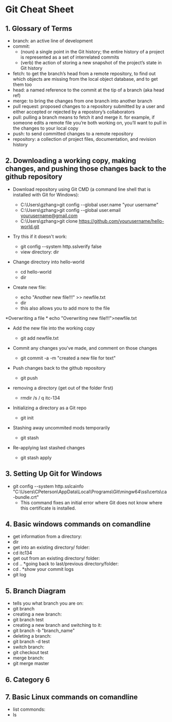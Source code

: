 
# Git Cheat Sheet

## 1. Glossary of Terms
  * branch: an active line of development
  * commit:
    * (noun) a single point in the Git history; the entire history of a project is represented as a set of interrelated commits
    * (verb) the action of storing a new snapshot of the project’s state in Git history
  * fetch: to get the branch’s head from a remote repository, to find out which objects are missing from the local object database, and        to get them too
  * head: a named reference to the commit at the tip of a branch (aka head ref)
  * merge: to bring the changes from one branch into another branch
  * pull request: proposed changes to a repository submitted by a user and either accepted or rejected by a repostory’s collaborators
  * pull: pulling a branch means to fetch it and merge it. for example, if someone edits a remote file you’re both working on, you’ll          want to pull in the changes to your local copy
  * push: to send committed changes to a remote repository
  * repository: a collection of project files, documentation, and revision history


## 2. Downloading a working copy, making changes, and pushing those changes back to the github repository
  * Download repository using Git CMD (a command line shell that is installed with Git for Windows):
    * C:\Users\gzhang>git config --global user.name "your username"
    * C:\Users\gzhang>git config --global user.email yourusername@gmail.com
    * C:\Users\gzhang>git clone https://github.com/yourusername/hello-world.git
  
  * Try this if it doesn't work:
    * git config --system http.sslverify false
    * view directory: dir
    
  * Change directory into hello-world
    * cd hello-world
    * dir

  * Create new file:
    * echo "Another new file!!!" >> newfile.txt
    * dir
    * this also allows you to add more to the file
  
  *Overwriting a file
    * echo "Overwriting new file!!!">newfile.txt

  * Add the new file into the working copy
    * git add newfile.txt

  * Commit any changes you've made, and comment on those changes
    * git commit -a -m "created a new file for text"

  * Push changes back to the github repository
    * git push
    
  * removing a directory (get out of the folder first)
    * rmdir /s / q itc-134
   
  * Initializing a directory as a Git repo
    * git init
    
  * Stashing away uncommited mods temporarily
    * git stash
    
  * Re-applying last stashed changes
    * git stash apply

## 3. Setting Up Git for Windows
  * git config --system http.sslcainfo "C:\Users\CPeterson\AppData\Local\Programs\Git\mingw64\ssl\certs\ca-bundle.crt"
    * This command fixes an initial error where Git does not know where this certificate is installed.


## 4. Basic windows commands on comandline
  * get information from a directory:
   * dir
  * get into an existing directory/ folder:
   * cd itc134
  * get out from an existing directory/ folder:
   * cd ..
  *going back to last/previous directory/folder:
   * cd .
  *show your commit logs
   * git log


## 5. Branch Diagram
 * tells you what branch you are on:
  * git branch
 * creating a new branch:
  * git branch test
 * creating a new branch and switching to it:
  * git branch -b "branch_name"
 * deleting a branch:
  * git branch -d test
 * switch branch:
  * git checkout test
 * merge branch:
  * git merge master

## 6. Category 6


## 7. Basic Linux commands on comandline
  * list commonds:
   * ls
